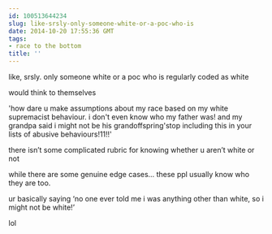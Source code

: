 ```yaml
---
id: 100513644234
slug: like-srsly-only-someone-white-or-a-poc-who-is
date: 2014-10-20 17:55:36 GMT
tags:
- race to the bottom
title: ''
---
```

<p>like, srsly. only someone white or a poc who is regularly coded as white</p>

<p>would think to themselves</p>

<p>'how dare u make assumptions about my race based on my white supremacist behaviour. i don't even know who my father was! and my grandpa said i might not be his grandoffspring'stop including this in your lists of abusive behaviours!11!!'</p>

<p>there isn&#8217;t some complicated rubric for knowing whether u aren&#8217;t white or not</p>

<p>while there are some genuine edge cases&#8230; these ppl usually know who they are too.</p>

<p>ur basically saying &#8216;no one ever told me i was anything other than white, so i might not be white!&#8217;</p>

<p>lol</p>